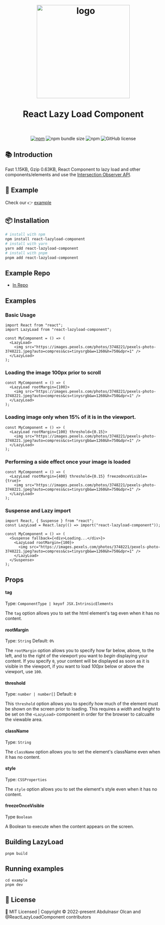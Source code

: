 <h1 align="center">
  <br>
    <img src="https://github.com/jsdeveloperr/react-lazyload-component/blob/master/example/public/assets/logo-lazy.gif" alt="logo" width="300">
  <br><br>
  React Lazy Load Component
  <br>
  <br>
</h1>

<div align="center">

[![npm](https://img.shields.io/npm/v/react-lazyload-component?style=flat-square)](https://www.npmjs.com/package/react-lazyload-component)
![npm bundle size](https://img.shields.io/bundlephobia/minzip/react-lazyload-component?style=flat-square)
![npm](https://img.shields.io/npm/dt/react-lazyload-component?style=flat-square)
![GitHub license](https://img.shields.io/npm/l/react-lazyload-component?style=flat-square)

</div>

## :books: Introduction

Fast 1.15KB, Gzip 0.63KB, React Component to lazy load and other components/elements and use the [Intersection Observer API](https://developer.mozilla.org/en-US/docs/Web/API/Intersection_Observer_API).

## :rocket: Example

Check our 👉 [example](https://react-lazyload-component.vercel.app/)

## :package: Installation

```bash
# install with npm
npm install react-lazyload-component
# install with yarn
yarn add react-lazyload-component
# install with pnpm
pnpm add react-lazyload-component
```

## Example Repo

- [In Repo](https://github.com/jsdeveloperr/react-lazyload-component/blob/master/example)

## Examples

### Basic Usage

```tsx
import React from "react";
import LazyLoad from "react-lazyload-component";

const MyComponent = () => (
  <LazyLoad>
    <img src="https://images.pexels.com/photos/3748221/pexels-photo-3748221.jpeg?auto=compress&cs=tinysrgb&w=1260&h=750&dpr=1" />
  </LazyLoad>
);
```

### Loading the image 100px prior to scroll

```tsx
const MyComponent = () => (
  <LazyLoad rootMargin={100}>
    <img src="https://images.pexels.com/photos/3748221/pexels-photo-3748221.jpeg?auto=compress&cs=tinysrgb&w=1260&h=750&dpr=1" />
  </LazyLoad>
);
```

### Loading image only when 15% of it is in the viewport.

```tsx
const MyComponent = () => (
  <LazyLoad rootMargin={100} threshold={0.15}>
    <img src="https://images.pexels.com/photos/3748221/pexels-photo-3748221.jpeg?auto=compress&cs=tinysrgb&w=1260&h=750&dpr=1" />
  </LazyLoad>
);
```

### Performing a side effect once your image is loaded

```tsx
const MyComponent = () => (
  <LazyLoad rootMargin={400} threshold={0.15} freezeOnceVisible={true}>
    <img src="https://images.pexels.com/photos/3748221/pexels-photo-3748221.jpeg?auto=compress&cs=tinysrgb&w=1260&h=750&dpr=1" />
  </LazyLoad>
);
```

### Suspense and Lazy import

```tsx
import React, { Suspense } from "react";
const LazyLoad = React.lazy(() => import("react-lazyload-component"));

const MyComponent = () => (
  <Suspense fallback={<div>Loading...</div>}>
    <LazyLoad rootMargin={100}>
      <img src="https://images.pexels.com/photos/3748221/pexels-photo-3748221.jpeg?auto=compress&cs=tinysrgb&w=1260&h=750&dpr=1" />
    </LazyLoad>
  </Suspense>
);
```

## Props

#### tag

Type: `ComponentType | keyof JSX.IntrinsicElements`

The `tag` option allows you to set the html element's tag even when it has no content.

#### rootMargin

Type: `String` Default: `0%`

The `rootMargin` option allows you to specify how far below, above, to the left, and to the right of the viewport you want to _begin_ displaying your content. If you specify `0`, your content will be displayed as soon as it is visible in the viewport, if you want to load _100px_ below or above the viewport, use `100`.

#### threshold

Type: `number | number[]` Default: `0`

This `threshold` option allows you to specify how much of the element must be shown on the screen prior to loading. This requires a _width_ and _height_ to be set on the `<LazyLoad>` component in order for the browser to calcualte the viewable area.

#### className

Type: `String`

The `className` option allows you to set the element's className even when it has no content.

#### style

Type: `CSSProperties`

The `style` option allows you to set the element's style even when it has no content.

#### freezeOnceVisible

Type `Boolean`

A Boolean to execute when the content appears on the screen.

## Building LazyLoad

```
pnpm build
```

## Running examples

```
cd example
pnpm dev
```

## 📄 License

<div calign="center">
    🍁 MIT Licensed | Copyright © 2022-present Abdulnasır Olcan and @ReactLazyLoadComponent contributors
</div>
